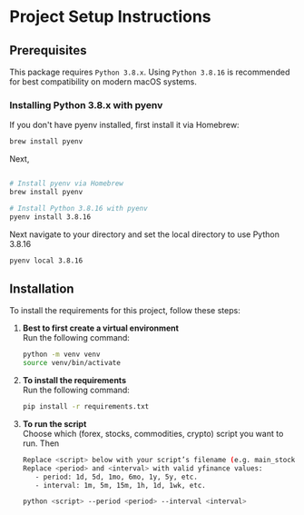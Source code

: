 # Project Setup Instructions

## Prerequisites

This package requires ``Python 3.8.x``. Using ``Python 3.8.16`` is recommended for best compatibility on modern macOS systems.

### Installing Python 3.8.x with pyenv

If you don't have pyenv installed, first install it via Homebrew:

```bash
brew install pyenv
```

Next,

```bash

# Install pyenv via Homebrew
brew install pyenv

# Install Python 3.8.16 with pyenv
pyenv install 3.8.16
```

Next navigate to your directory and set the local directory to use Python 3.8.16
```bash
pyenv local 3.8.16
```

## Installation  

To install the requirements for this project, follow these steps:
1. **Best to first create a virtual environment**  
   Run the following command:
   ```bash
   python -m venv venv
   source venv/bin/activate
   ```

2. **To install the requirements**  
   Run the following command:
    ```bash
    pip install -r requirements.txt
    ```
3. **To run the script**  
   Choose which (forex, stocks, commodities, crypto) script you want to run. Then
   ```bash
   Replace <script> below with your script’s filename (e.g. main_stocks.py) 
   Replace <period> and <interval> with valid yfinance values:
      - period: 1d, 5d, 1mo, 6mo, 1y, 5y, etc.
      - interval: 1m, 5m, 15m, 1h, 1d, 1wk, etc.
   
   python <script> --period <period> --interval <interval>
   ```


